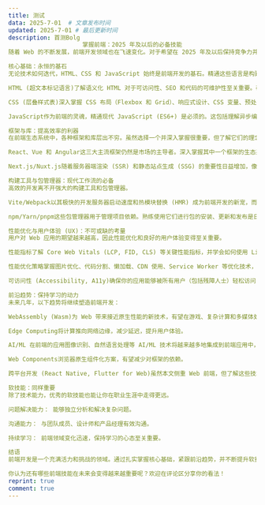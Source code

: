 ```yaml
---
title: 测试
data: 2025-7-01  # 文章发布时间
updated: 2025-7-01 # 最后更新时间
description: 首测Bolg
                     掌握前端：2025 年及以后的必备技能
随着 Web 的不断发展，前端开发领域也在飞速变化。对于希望在 2025 年及以后保持竞争力并脱颖而出的开发者来说，掌握核心技能并紧跟最新趋势至关重要。本文将深入探讨前端开发者在未来几年需要重点关注的关键领域。

核心基础：永恒的基石
无论技术如何迭代，HTML、CSS 和 JavaScript 始终是前端开发的基石。精通这些语言是构建任何 Web 应用的基础。

HTML (超文本标记语言)了解语义化 HTML 对于可访问性、SEO 和代码的可维护性至关重要。确保你理解各种标签的用途，并能合理地构建页面结构。

CSS (层叠样式表)深入掌握 CSS 布局（Flexbox 和 Grid）、响应式设计、CSS 变量、预处理器（如 Sass 或 Less）以及新的 CSS 功能（如容器查询或级联层）将大大提高你的样式设计能力。

JavaScript作为前端的灵魂，精通现代 JavaScript (ES6+) 是必须的。这包括理解异步编程（Promise, Async/Await）、模块化、数据结构和算法基础，以及函数式编程范式。

框架与库：提高效率的利器
在前端生态系统中，各种框架和库层出不穷。虽然选择一个并深入掌握很重要，但了解它们的理念和适用场景也能帮助你做出明智的决策。

React、Vue 和 Angular这三大主流框架仍然是市场的主导者。深入掌握其中一个框架的生态系统、状态管理（例如 React Hooks + Context API/Redux, Vuex, NgRx）和组件化开发是关键。了解它们的差异和适用场景将让你在项目选择上更具优势。

Next.js/Nuxt.js随着服务器端渲染 (SSR) 和静态站点生成 (SSG) 的重要性日益增加，像 Next.js (基于 React) 和 Nuxt.js (基于 Vue) 这样的元框架变得越来越受欢迎。它们可以帮助你构建高性能、SEO 友好的应用。

构建工具与包管理器：现代工作流的必备
高效的开发离不开强大的构建工具和包管理器。

Vite/Webpack以其极快的开发服务器启动速度和热模块替换 (HMR) 成为前端开发的新宠，而 Webpack 仍然是功能强大的模块打包工具。熟悉至少其中一个，并了解它们的工作原理是必要的。

npm/Yarn/pnpm这些包管理器用于管理项目依赖。熟练使用它们进行包的安装、更新和发布是日常工作的一部分。

性能优化与用户体验 (UX)：不可或缺的考量
用户对 Web 应用的期望越来越高，因此性能优化和良好的用户体验变得至关重要。

性能指标了解 Core Web Vitals (LCP, FID, CLS) 等关键性能指标，并学会如何使用 Lighthouse、DevTools 等工具进行性能分析。

性能优化策略掌握图片优化、代码分割、懒加载、CDN 使用、Service Worker 等优化技术，以确保你的应用加载迅速、运行流畅。

可访问性 (Accessibility, A11y)确保你的应用能够被所有用户（包括残障人士）轻松访问，这是现代 Web 开发的责任。

前沿趋势：保持学习的动力
未来几年，以下趋势将继续塑造前端开发：

WebAssembly (Wasm)为 Web 带来接近原生性能的新技术，有望在游戏、复杂计算和多媒体处理方面发挥重要作用。

Edge Computing将计算推向网络边缘，减少延迟，提升用户体验。

AI/ML 在前端的应用图像识别、自然语言处理等 AI/ML 技术将越来越多地集成到前端应用中，提供更智能的用户体验。

Web Components浏览器原生组件化方案，有望减少对框架的依赖。

跨平台开发 (React Native, Flutter for Web)虽然本文侧重 Web 前端，但了解这些技术如何将 Web 技能扩展到移动端也很有价值。

软技能：同样重要
除了技术能力，优秀的软技能也能让你在职业生涯中走得更远。

问题解决能力： 能够独立分析和解决复杂问题。

沟通能力： 与团队成员、设计师和产品经理有效沟通。

持续学习： 前端领域变化迅速，保持学习的心态至关重要。

结语
前端开发是一个充满活力和挑战的领域。通过扎实掌握核心基础，紧跟前沿趋势，并不断提升软技能，你将能够成为一名在 2025 年及以后都能取得成功的前端开发者。

你认为还有哪些前端技能在未来会变得越来越重要呢？欢迎在评论区分享你的看法！
reprint: true
comment: true
---
```

